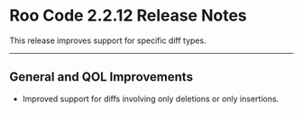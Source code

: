 # Roo Code 2.2.12 Release Notes

This release improves support for specific diff types.

---

## General and QOL Improvements

*   Improved support for diffs involving only deletions or only insertions.
